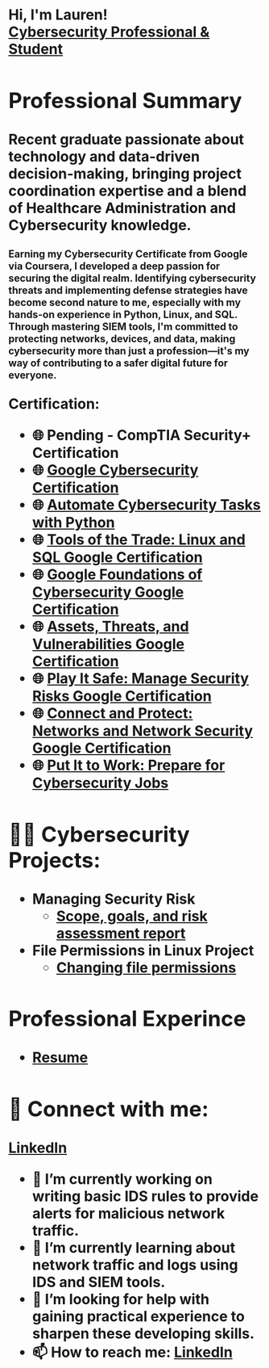 <h1>Hi, I'm Lauren! <br/><a href="https://github.com/LaurenBaker01">Cybersecurity Professional & Student</a>

 <section class="section">
        <h2>Professional Summary</h2>
        <p>
Recent graduate passionate about technology and data-driven decision-making, bringing project coordination expertise and a blend of Healthcare Administration and Cybersecurity knowledge.

  <sub><sub>Earning my Cybersecurity Certificate from Google via Coursera, I developed a deep passion for securing the digital realm. Identifying cybersecurity threats and implementing defense strategies have become second nature to me, especially with my hands-on experience in Python, Linux, and SQL. Through mastering SIEM tools, I'm committed to protecting networks, devices, and data, making cybersecurity more than just a profession—it's my way of contributing to a safer digital future for everyone. <sub><sub>
    
Certification:
- 🌐 Pending - CompTIA Security+ Certification
- 🌐 [Google Cybersecurity Certification](https://coursera.org/share/559f7ff39ae90e4ea2669261585cb0cb)
- 🌐 [Automate Cybersecurity Tasks with Python](https://coursera.org/share/7c0c90bca1d91cf1eabbf12243a4e39a)
- 🌐 [Tools of the Trade: Linux and SQL Google Certification](https://coursera.org/share/87533d5795c53bce60ce2fdb8de3fef9)
- 🌐 [Google Foundations of Cybersecurity Google Certification](https://coursera.org/share/a7133a43a12ac34672be7e6e1f3e6158)
- 🌐 [Assets, Threats, and Vulnerabilities Google Certification](https://coursera.org/share/41d791edd180d3a9261d177ce7949756)
- 🌐 [Play It Safe: Manage Security Risks Google Certification](https://coursera.org/share/8224b964dc60f9f7142ea2beec14e3a4)
- 🌐 [Connect and Protect: Networks and Network Security Google Certification](https://coursera.org/share/e479ce6eda800a5950d72712a2c93c6b)
- 🌐 [Put It to Work: Prepare for Cybersecurity Jobs](https://coursera.org/share/8df415225712f6ba39b059a5200b422b)

<h2>👨‍💻 Cybersecurity Projects:</h2>

- <b>Managing Security Risk</b>
  - [Scope, goals, and risk assessment report](https://github.com/LaurenBaker01/ManagingSecurityRisk)
- <b>File Permissions in Linux Project</b>
  - [Changing file permissions](https://github.com/LaurenBaker01/File-Permissions-in-Linux-Project/tree/main#file-permissions-in-linux-project) 
  
<h2>Professional Experince</h2>

- [Resume](https://github.com/LaurenBaker01/Resume/blob/main/README.md)


<h2> 🤳 Connect with me:</h2>

[LinkedIn](https://www.linkedin.com/in/laurenbakermi/)


- 🔭 I’m currently working on writing basic IDS rules to provide alerts for malicious network traffic.
- 🌱 I’m currently learning about network traffic and logs using IDS and SIEM tools.
- 🤔 I’m looking for help with gaining practical experience to sharpen these developing skills.
- 📫 How to reach me: [LinkedIn](https://www.linkedin.com/in/laurenbakermi/)

